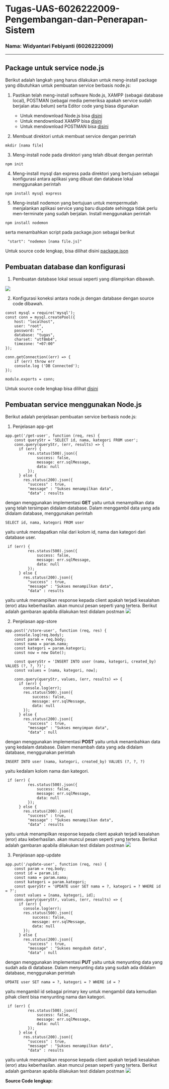 # Tugas-UAS-6026222009-Pengembangan-dan-Penerapan-Sistem

### Nama: Widyantari Febiyanti (6026222009)
-----------------

## Package untuk service node.js
Berikut adalah langkah yang harus dilakukan untuk meng-install package yang dibutuhkan untuk pembuatan service berbasis node.js: 
1. Pastikan telah meng-install software Node.js, XAMPP (sebagai database local), POSTMAN (sebagai media pemeriksa apakah service sudah berjalan atau belum) serta Editor code yang biasa digunakan
    - Untuk mendownload Node.js bisa [disini](https://nodejs.org/en/download)
    - Untuk mendownload XAMPP bisa [disini](https://www.apachefriends.org/download.html)
    - Untuk mendownload POSTMAN bisa [disini](https://www.postman.com/downloads/)

2. Membuat direktori untuk membuat service dengan perintah
```
mkdir [nama file]
```
3. Meng-install node pada direktori yang telah dibuat dengan perintah
```
npm init
```
4. Meng-install mysql dan express pada direktori yang bertujuan sebagai konfigurasi antara aplikasi yang dibuat dan database lokal menggunakan perintah
```
npm install mysql express
```
5. Meng-install nodemon yang bertujuan untuk mempermudah menjalankan aplikasi service yang baru diupdate sehingga tidak perlu men-terminate yang sudah berjalan. Install menggunakan perintah
```
npm install nodemon
```
serta menambahkan script pada package.json sebagai berikut
```
 "start": "nodemon [nama file.js]"
```

Untuk source code lengkap, bisa dilihat disini [package.json](https://github.com/widyantarif/Tugas-UAS-6026222009-Pengembangan-dan-Penerapan-Sistem/blob/main/package.json)

## Pembuatan database dan konfigurasi

1. Pembuatan database lokal sesuai seperti yang dilampirkan dibawah. 

![](https://github.com/widyantarif/Tugas-UAS-6026222009-Pengembangan-dan-Penerapan-Sistem/blob/main/Dokumentasi%20Tugas%20EAS/struktur%20database.JPG)

2. Konfigurasi koneksi antara node.js dengan database dengan source code dibawah. 
```
const mysql = require('mysql');
const conn = mysql.createPool({
    host: "localhost",
    user: "root",
    password: "",
    database: "tugas",
    charset: "utf8mb4",
    timezone: "+07:00"
});

conn.getConnection((err) => {
    if (err) throw err
    console.log ('DB Connected');
});

module.exports = conn;
```
Untuk source code lengkap bisa dilihat [disini](https://github.com/widyantarif/Tugas-UAS-6026222009-Pengembangan-dan-Penerapan-Sistem/blob/main/config/db.js)

## Pembuatan service menggunakan Node.js

Berikut adalah penjelasan pembuatan service berbasis node.js:

1. Penjelasan app-get
```
app.get('/get-user', function (req, res) {
    const queryStr = 'SELECT id, nama, kategori FROM user';
    conn.query(queryStr, (err, results) => {
      if (err) {
          res.status(500).json({
              success: false,
              message: err.sqlMessage,
              data: null
          });
      } else {
        res.status(200).json({
          "success" : true,
          "message" : "Sukses menampilkan data",
          "data" : results
```
dengan menggunakan implementasi __GET__ yaitu untuk menampilkan data yang telah tersimpan didalam database. Dalam menggambil data yang ada didalam database, menggunakan perintah
```
SELECT id, nama, kategori FROM user
```
yaitu untuk mendapatkan nilai dari kolom id, nama dan kategori dari database user. 
```
 if (err) {
          res.status(500).json({
              success: false,
              message: err.sqlMessage,
              data: null
          });
      } else {
        res.status(200).json({
          "success" : true,
          "message" : "Sukses menampilkan data",
          "data" : results
  ```
 yaitu untuk menampilkan response kepada client apakah terjadi kesalahan (eror) atau keberhasilan. akan muncul pesan seperti yang tertera. Berikut adalah gambaran apabila dilakukan test didalam postman 
![](https://github.com/widyantarif/Tugas-UAS-6026222009-Pengembangan-dan-Penerapan-Sistem/blob/main/Dokumentasi%20Tugas%20EAS/postman%20get-user.JPG)

2. Penjelasan app-store
```
app.post('/store-user', function (req, res) {
    console.log(req.body);
    const param = req.body;
    const nama = param.nama;
    const kategori = param.kategori;
    const now = new Date();

    const queryStr = 'INSERT INTO user (nama, kategori, created_by) VALUES (?, ?, ?)';
    const values = [nama, kategori, now];
  
    conn.query(queryStr, values, (err, results) => {
      if (err) {
        console.log(err);
        res.status(500).json({
            success: false,
            message: err.sqlMessage,
            data: null
        });
      } else {
        res.status(200).json({
          "success" : true,
          "message" : "Sukses menyimpan data",
          "data" : null
```

dengan menggunakan implementasi __POST__ yaitu untuk menambahkan data yang kedalam database. Dalam menambah data yang ada didalam database, menggunakan perintah
```
INSERT INTO user (nama, kategori, created_by) VALUES (?, ?, ?)
```
yaitu kedalam kolom nama dan kategori. 

```
 if (err) {
          res.status(500).json({
              success: false,
              message: err.sqlMessage,
              data: null
          });
      } else {
        res.status(200).json({
          "success" : true,
          "message" : "Sukses menampilkan data",
          "data" : results
  ```
yaitu untuk menampilkan response kepada client apakah terjadi kesalahan (eror) atau keberhasilan. akan muncul pesan seperti yang tertera. Berikut adalah gambaran apabila dilakukan test didalam postman 
![](https://github.com/widyantarif/Tugas-UAS-6026222009-Pengembangan-dan-Penerapan-Sistem/blob/main/Dokumentasi%20Tugas%20EAS/postman%20store-user.JPG)

3. Penjelasan app-update
```
app.put('/update-user', function (req, res) {
    const param = req.body;
    const id = param.id;
    const nama = param.nama;
    const kategori = param.kategori;
    const queryStr = 'UPDATE user SET nama = ?, kategori = ? WHERE id = ?';
    const values = [nama, kategori, id];
    conn.query(queryStr, values, (err, results) => {
      if (err) {
        console.log(err);
        res.status(500).json({
            success: false,
            message: err.sqlMessage,
            data: null
        });
      } else {
        res.status(200).json({
          "success" : true,
          "message" : "Sukses mengubah data",
          "data" : null
```

dengan menggunakan implementasi __PUT__ yaitu untuk menyunting data yang sudah ada di database. Dalam menyunting data yang sudah ada didalam database, menggunakan perintah

```
UPDATE user SET nama = ?, kategori = ? WHERE id = ?
```

yaitu mengambil id sebagai primary key untuk mengambil data kemudian pihak client bisa menyunting nama dan kategori. 

```
 if (err) {
          res.status(500).json({
              success: false,
              message: err.sqlMessage,
              data: null
          });
      } else {
        res.status(200).json({
          "success" : true,
          "message" : "Sukses menampilkan data",
          "data" : results
  ```
yaitu untuk menampilkan response kepada client apakah terjadi kesalahan (eror) atau keberhasilan. akan muncul pesan seperti yang tertera. Berikut adalah gambaran apabila dilakukan test didalam postman 
![](https://github.com/widyantarif/Tugas-UAS-6026222009-Pengembangan-dan-Penerapan-Sistem/blob/main/Dokumentasi%20Tugas%20EAS/postman%20update-user.JPG)

__Source Code lengkap:__ [](https://github.com/widyantarif/Tugas-UAS-6026222009-Pengembangan-dan-Penerapan-Sistem/blob/main/app.js)



